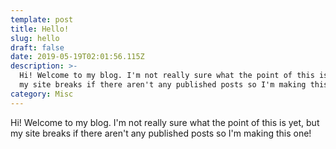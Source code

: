```yaml
---
template: post
title: Hello!
slug: hello
draft: false
date: 2019-05-19T02:01:56.115Z
description: >-
  Hi! Welcome to my blog. I'm not really sure what the point of this is yet, but
  my site breaks if there aren't any published posts so I'm making this one!
category: Misc
---
```

Hi! Welcome to my blog. I'm not really sure what the point of this is yet, but my site breaks if there aren't any published posts so I'm making this one!
